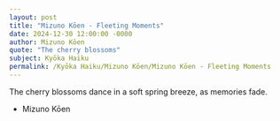 ```yaml
---
layout: post
title: "Mizuno Kōen - Fleeting Moments"
date: 2024-12-30 12:00:00 -0000
author: Mizuno Kōen
quote: "The cherry blossoms"
subject: Kyōka Haiku
permalink: /Kyōka Haiku/Mizuno Kōen/Mizuno Kōen - Fleeting Moments
---
```


The cherry blossoms
dance in a soft spring breeze,
as memories fade.

- Mizuno Kōen
